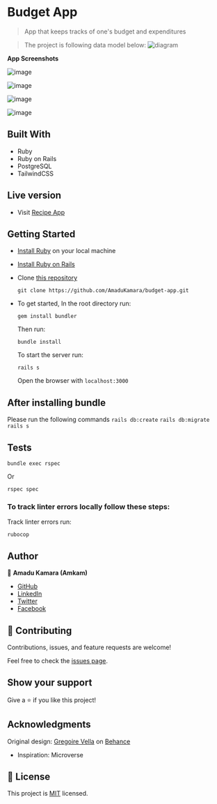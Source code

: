 # Budget App

> App that keeps tracks of one's budget and expenditures

> The project is following data model below:
> ![diagram](https://github.com/microverseinc/curriculum-rails/blob/main/capstone/images/erd_diagram.png)

**App Screenshots**

![image](https://user-images.githubusercontent.com/50941074/164752049-369ec365-a3b5-4bcc-9bc5-1b4e99177592.png)

![image](https://user-images.githubusercontent.com/50941074/164752338-f5586a12-54b7-4ee8-a295-d4c893bd36f6.png)

![image](https://user-images.githubusercontent.com/50941074/164752605-4c3eb1ef-0c55-4d2a-b106-7433c386c238.png)

![image](https://user-images.githubusercontent.com/50941074/164753624-4ceb7fde-0bad-410f-9509-8ceae3978f54.png)

## Built With

- Ruby
- Ruby on Rails
- PostgreSQL
- TailwindCSS

## Live version

- Visit [Recipe App](https://agile-journey-02711.herokuapp.com/)

## Getting Started

- [Install Ruby](https://www.ruby-lang.org/en/documentation/installation/) on your local machine
- [Install Ruby on Rails](https://guides.rubyonrails.org/v5.1/getting_started.html)
- Clone [this repository](https://github.com/AmaduKamara/budget-app.git)
  ```
  git clone https://github.com/AmaduKamara/budget-app.git
  ```
- To get started, In the root directory run:

  ```
  gem install bundler
  ```

  Then run:

  ```
  bundle install
  ```

  To start the server run:

  ```
  rails s
  ```

  Open the browser with `localhost:3000`

## After installing bundle

Please run the following commands `rails db:create` `rails db:migrate` `rails s`

## Tests

```
bundle exec rspec
```

Or

```
rspec spec
```

### To track linter errors locally follow these steps:

Track linter errors run:

```
rubocop
```

## Author

:man: **Amadu Kamara (Amkam)**

- [GitHub](https://github.com/AmaduKamara)
- [LinkedIn](https://www.linkedin.com/in/amadu-kamara-3b60a25b)
- [Twitter](https://twitter.com/DevAmkam)
- [Facebook](https://www.facebook.com/amadus.kamara.7)

## 🤝 Contributing

Contributions, issues, and feature requests are welcome!

Feel free to check the [issues page](https://github.com/AmaduKamara/budget-app/issues).

## Show your support

Give a ⭐️ if you like this project!

## Acknowledgments

Original design: [Gregoire Vella](https://www.behance.net/gregoirevella) on [Behance](https://www.behance.net/gallery/19759151/Snapscan-iOs-design-and-branding?tracking_source=)

- Inspiration: Microverse

## 📝 License

This project is [MIT](./MIT.md) licensed.
